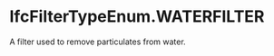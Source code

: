 IfcFilterTypeEnum.WATERFILTER
=============================
A filter used to remove particulates from water.


